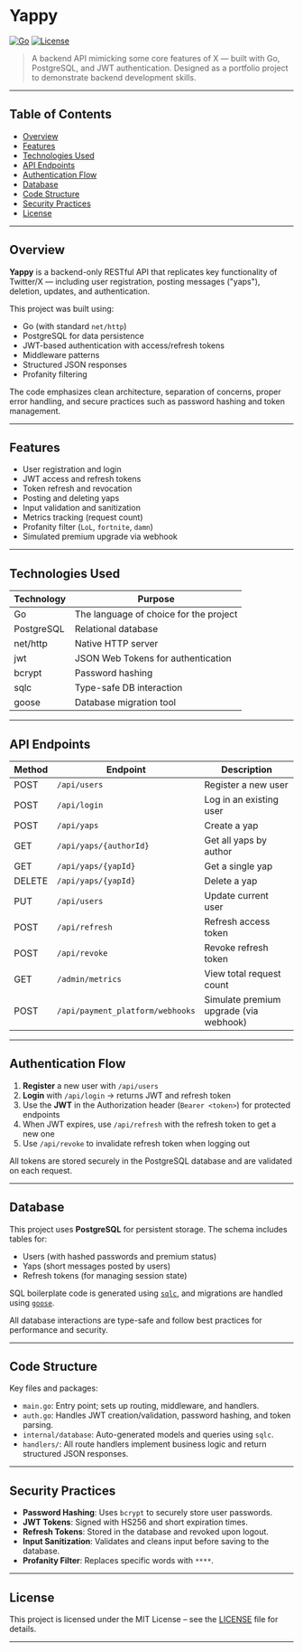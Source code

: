# Yappy

[![Go](https://img.shields.io/badge/Language-Go-blue.svg )](https://golang.org/ )
[![License](https://img.shields.io/github/license/F0RG-2142/chirpy-proj )](LICENSE)

> A backend API mimicking some core features of X — built with Go, PostgreSQL, and JWT authentication. Designed as a portfolio project to demonstrate backend development skills.

---

## Table of Contents

- [Overview](#overview)
- [Features](#features)
- [Technologies Used](#technologies-used)
- [API Endpoints](#api-endpoints)
- [Authentication Flow](#authentication-flow)
- [Database](#database)
- [Code Structure](#code-structure)
- [Security Practices](#security-practices)
- [License](#license)

---

## Overview

**Yappy** is a backend-only RESTful API that replicates key functionality of Twitter/X — including user registration, posting messages ("yaps"), deletion, updates, and authentication.

This project was built using:
- Go (with standard `net/http`)
- PostgreSQL for data persistence
- JWT-based authentication with access/refresh tokens
- Middleware patterns
- Structured JSON responses
- Profanity filtering

The code emphasizes clean architecture, separation of concerns, proper error handling, and secure practices such as password hashing and token management.

---

## Features

-  User registration and login
-  JWT access and refresh tokens
-  Token refresh and revocation
-  Posting and deleting yaps
-  Input validation and sanitization
-  Metrics tracking (request count)
-  Profanity filter (`LoL`, `fortnite`, `damn`)
-  Simulated premium upgrade via webhook

---

## Technologies Used

| Technology        | Purpose                                      |
|------------------|----------------------------------------------|
| Go               | The language  of choice for the project      |
| PostgreSQL       | Relational database                          |
| net/http         | Native HTTP server                           |
| jwt              | JSON Web Tokens for authentication           |
| bcrypt           | Password hashing                             |
| sqlc             | Type-safe DB interaction                     |
| goose            | Database migration tool                      |

---

## API Endpoints

| Method | Endpoint                                | Description                                  |
|--------|-----------------------------------------|----------------------------------------------|
| POST   | `/api/users`                            | Register a new user                          |
| POST   | `/api/login`                            | Log in an existing user                      |
| POST   | `/api/yaps`                             | Create a yap                                 |
| GET    | `/api/yaps/{authorId}`                  | Get all yaps by author                       |
| GET    | `/api/yaps/{yapId}`                     | Get a single yap                             |
| DELETE | `/api/yaps/{yapId}`                     | Delete a yap                                 |
| PUT    | `/api/users`                            | Update current user                          |
| POST   | `/api/refresh`                          | Refresh access token                         |
| POST   | `/api/revoke`                           | Revoke refresh token                         |
| GET    | `/admin/metrics`                        | View total request count                     |
| POST   | `/api/payment_platform/webhooks`        | Simulate premium upgrade (via webhook)       |

---

## Authentication Flow

1. **Register** a new user with `/api/users`
2. **Login** with `/api/login` → returns JWT and refresh token
3. Use the **JWT** in the Authorization header (`Bearer <token>`) for protected endpoints
4. When JWT expires, use `/api/refresh` with the refresh token to get a new one
5. Use `/api/revoke` to invalidate refresh token when logging out

All tokens are stored securely in the PostgreSQL database and are validated on each request.

---

## Database

This project uses **PostgreSQL** for persistent storage. The schema includes tables for:

- Users (with hashed passwords and premium status)
- Yaps (short messages posted by users)
- Refresh tokens (for managing session state)

SQL boilerplate code is generated using [`sqlc`](https://github.com/kyleconroy/sqlc ), and migrations are handled using [`goose`](https://github.com/pressly/goose ).

All database interactions are type-safe and follow best practices for performance and security.

---

## Code Structure

Key files and packages:

- `main.go`: Entry point; sets up routing, middleware, and handlers.
- `auth.go`: Handles JWT creation/validation, password hashing, and token parsing.
- `internal/database`: Auto-generated models and queries using `sqlc`.
- `handlers/`: All route handlers implement business logic and return structured JSON responses.

---

## Security Practices

- **Password Hashing**: Uses `bcrypt` to securely store user passwords.
- **JWT Tokens**: Signed with HS256 and short expiration times.
- **Refresh Tokens**: Stored in the database and revoked upon logout.
- **Input Sanitization**: Validates and cleans input before saving to the database.
- **Profanity Filter**: Replaces specific words with `****`.

---

## License

This project is licensed under the MIT License – see the [LICENSE](LICENSE) file for details.

---

